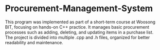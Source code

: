 # Procurement-Management-System
This program was implemented as part of a short-term course at Woosong BIT, focusing on hands-on C++ practice. It manages basic procurement processes such as adding, deleting, and updating items in a purchase list. The project is divided into multiple .cpp and .h files, organized for better readability and maintenance.
